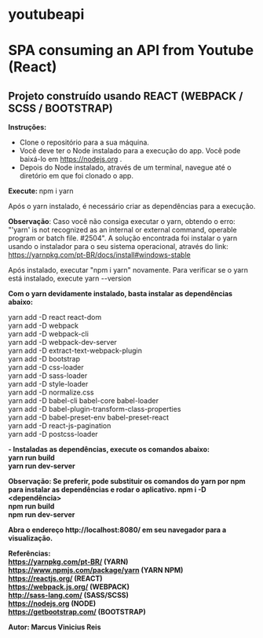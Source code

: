 # youtubeapi
<h1>SPA consuming an API from Youtube (React)</h1>
<h2>Projeto construído usando REACT (WEBPACK / SCSS / BOOTSTRAP)</h2>

<b>Instruções:</b>
- Clone o repositório para a sua máquina.
- Você deve ter o Node instalado para a execução do app. Você pode baixá-lo em https://nodejs.org .
- Depois do Node instalado, através de um terminal, navegue até o diretório em que foi clonado o app.

<b>Execute: </b>
npm i yarn

Após o yarn instalado, é necessário criar as dependências para a execução.

<b>Observação</b>: Caso você não consiga executar o yarn, obtendo o erro: "'yarn' is not recognized as an internal or external command, operable program or batch file. #2504". A solução encontrada foi instalar o yarn usando o instalador para o seu sistema operacional, através do link: https://yarnpkg.com/pt-BR/docs/install#windows-stable

Após instalado, executar "npm i yarn" novamente.
Para verificar se o yarn está instalado, execute yarn --version

<b>Com o yarn devidamente instalado, basta instalar as dependências abaixo:</b>


yarn add -D react react-dom<br/>
yarn add -D webpack<br/>
yarn add -D webpack-cli<br/>
yarn add -D webpack-dev-server<br/>
yarn add -D extract-text-webpack-plugin<br/>
yarn add -D bootstrap<br/>
yarn add -D css-loader<br/>
yarn add -D sass-loader<br/>
yarn add -D style-loader<br/>
yarn add -D normalize.css<br/>
yarn add -D babel-cli babel-core babel-loader<br/>
yarn add -D babel-plugin-transform-class-properties<br/>
yarn add -D babel-preset-env babel-preset-react<br/>
yarn add -D react-js-pagination<br/>
yarn add -D postcss-loader<br/>

<b>- Instaladas as dependências, execute os comandos abaixo:</br>
yarn run build<br/>
yarn run dev-server 

<b>Observação:</b> Se preferir, pode substituir os comandos do yarn por npm para instalar as dependências e rodar o aplicativo.
<b>npm i -D <dependência><br/>
npm run build<br/>
npm run dev-server</b>


Abra o endereço http://localhost:8080/ em seu navegador para a visualização.

Referências:<br/>
https://yarnpkg.com/pt-BR/ (YARN) <br/>
https://www.npmjs.com/package/yarn (YARN NPM) <br/>
https://reactjs.org/ (REACT) <br/>
https://webpack.js.org/ (WEBPACK) <br/>
http://sass-lang.com/ (SASS/SCSS) <br/>
https://nodejs.org (NODE) <br/>
https://getbootstrap.com/ (BOOTSTRAP)


<B>Autor: Marcus Vinicius Reis</B>

